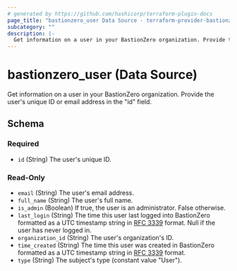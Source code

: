 ```yaml
---
# generated by https://github.com/hashicorp/terraform-plugin-docs
page_title: "bastionzero_user Data Source - terraform-provider-bastionzero"
subcategory: ""
description: |-
  Get information on a user in your BastionZero organization. Provide the user's unique ID or email address in the "id" field.
---
```


# bastionzero_user (Data Source)

Get information on a user in your BastionZero organization. Provide the user's unique ID or email address in the "id" field.



<!-- schema generated by tfplugindocs -->
## Schema

### Required

- `id` (String) The user's unique ID.

### Read-Only

- `email` (String) The user's email address.
- `full_name` (String) The user's full name.
- `is_admin` (Boolean) If true, the user is an administrator. False otherwise.
- `last_login` (String) The time this user last logged into BastionZero formatted as a UTC timestamp string in [RFC 3339](https://datatracker.ietf.org/doc/html/rfc3339) format. Null if the user has never logged in.
- `organization_id` (String) The user's organization's ID.
- `time_created` (String) The time this user was created in BastionZero formatted as a UTC timestamp string in [RFC 3339](https://datatracker.ietf.org/doc/html/rfc3339) format.
- `type` (String) The subject's type (constant value "User").


